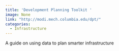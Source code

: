 ```yaml
---
title: 'Development Planning Toolkit '
image: None
link: "http://modi.mech.columbia.edu/dpt/"
categories:
  - Infrastructure
---
```


 A guide on using data to plan smarter infrastructure
